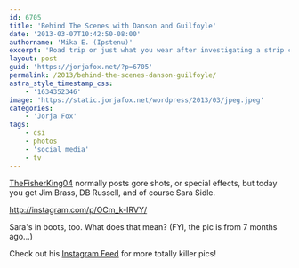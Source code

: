 ```yaml
---
id: 6705
title: 'Behind The Scenes with Danson and Guilfoyle'
date: '2013-03-07T10:42:50-08:00'
authorname: 'Mika E. (Ipstenu)'
excerpt: 'Road trip or just what you wear after investigating a strip club? Must be more behind the scenes on CSI!'
layout: post
guid: 'https://jorjafox.net/?p=6705'
permalink: /2013/behind-the-scenes-danson-guilfoyle/
astra_style_timestamp_css:
    - '1634352346'
image: 'https://static.jorjafox.net/wordpress/2013/03/jpeg.jpeg'
categories:
    - 'Jorja Fox'
tags:
    - csi
    - photos
    - 'social media'
    - tv
---
```


<a href="http://instagram.com/thefisherking04/">TheFisherKing04</a> normally posts gore shots, or special effects, but today you get Jim Brass, DB Russell, and of course Sara Sidle.

http://instagram.com/p/OCm_k-IRVY/

Sara's in boots, too. What does that mean? (FYI, the pic is from 7 months ago...)

Check out his <a href="http://instagram.com/thefisherking04/">Instagram Feed</a> for more totally killer pics!
